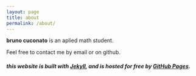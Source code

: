 ```yaml
---
layout: page
title: about
permalink: /about/
---
```


**bruno cuconato** is an aplied math student.

Feel free to contact me by email or on github.

##### this website is built with [Jekyll](http://jekyllrb.com/), and is hosted for free by [GitHub Pages](https://pages.github.com/).
